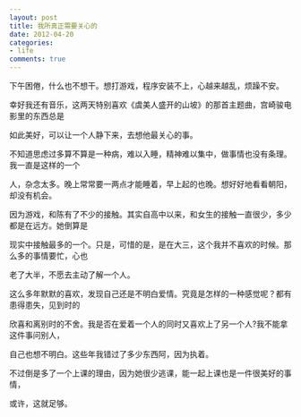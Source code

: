 ```yaml
---
layout: post
title: 我所真正需要关心的
date: 2012-04-20
categories:
- life
comments: true
---
```

下午困倦，什么也不想干。想打游戏，程序安装不上，心越来越乱，烦躁不安。

幸好我还有音乐，这两天特别喜欢《虞美人盛开的山坡》的那首主题曲，宫崎骏电影里的东西总是

如此美好，可以让一个人静下来，去想他最关心的事。



不知道思虑过多算不算是一种病，难以入睡，精神难以集中，做事情也没有条理。我一直是这样的一个

人，杂念太多。晚上常常要一两点才能睡着，早上起的也晚。想好好地看看朝阳，却没有机会。



因为游戏，和陈有了不少的接触。其实自高中以来，和女生的接触一直很少，多少都是在远方。她倒算是

现实中接触最多的一个。只是，可惜的是，是在大三，这个我并不喜欢的时候。那么多的事情要忙，心也

老了大半，不愿去主动了解一个人。



这么多年默默的喜欢，发现自己还是不明白爱情。究竟是怎样的一种感觉呢？都有患得患失，见到时的

欣喜和离别时的不舍。我是否在爱着一个人的同时又喜欢上了另一个人?我不能拿这件事问别人，

自己也想不明白。这些年我错过了多少东西阿，因为执着。



不过倒是多了一个上课的理由，因为她很少逃课，能一起上课也是一件很美好的事情，

或许，这就足够。
